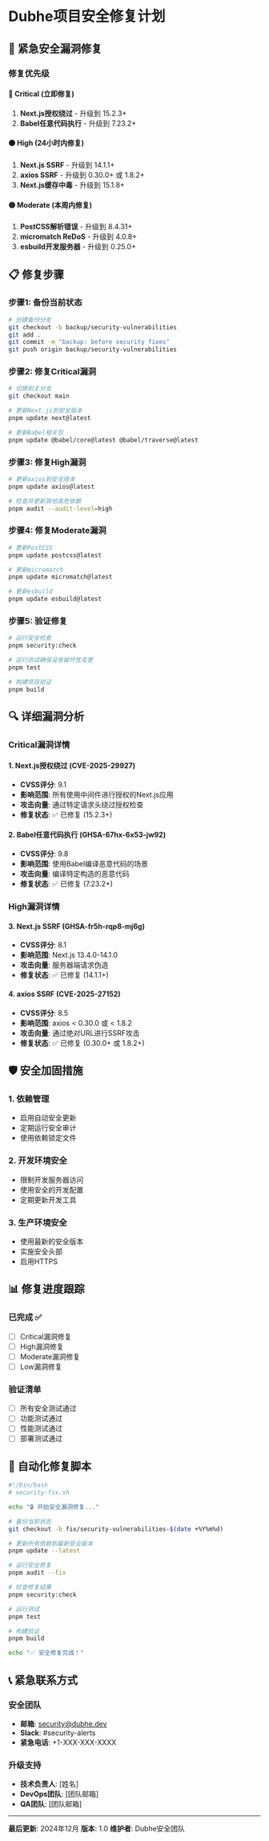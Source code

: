 # Dubhe项目安全修复计划

## 🚨 紧急安全漏洞修复

### 修复优先级

#### 🔴 **Critical (立即修复)**

1. **Next.js授权绕过** - 升级到 15.2.3+
2. **Babel任意代码执行** - 升级到 7.23.2+

#### 🟠 **High (24小时内修复)**

1. **Next.js SSRF** - 升级到 14.1.1+
2. **axios SSRF** - 升级到 0.30.0+ 或 1.8.2+
3. **Next.js缓存中毒** - 升级到 15.1.8+

#### 🟡 **Moderate (本周内修复)**

1. **PostCSS解析错误** - 升级到 8.4.31+
2. **micromatch ReDoS** - 升级到 4.0.8+
3. **esbuild开发服务器** - 升级到 0.25.0+

## 📋 修复步骤

### 步骤1: 备份当前状态

```bash
# 创建备份分支
git checkout -b backup/security-vulnerabilities
git add .
git commit -m "backup: before security fixes"
git push origin backup/security-vulnerabilities
```

### 步骤2: 修复Critical漏洞

```bash
# 切换到主分支
git checkout main

# 更新Next.js到安全版本
pnpm update next@latest

# 更新Babel相关包
pnpm update @babel/core@latest @babel/traverse@latest
```

### 步骤3: 修复High漏洞

```bash
# 更新axios到安全版本
pnpm update axios@latest

# 检查并更新其他高危依赖
pnpm audit --audit-level=high
```

### 步骤4: 修复Moderate漏洞

```bash
# 更新PostCSS
pnpm update postcss@latest

# 更新micromatch
pnpm update micromatch@latest

# 更新esbuild
pnpm update esbuild@latest
```

### 步骤5: 验证修复

```bash
# 运行安全检查
pnpm security:check

# 运行测试确保没有破坏性变更
pnpm test

# 构建项目验证
pnpm build
```

## 🔍 详细漏洞分析

### Critical漏洞详情

#### 1. Next.js授权绕过 (CVE-2025-29927)

- **CVSS评分**: 9.1
- **影响范围**: 所有使用中间件进行授权的Next.js应用
- **攻击向量**: 通过特定请求头绕过授权检查
- **修复状态**: ✅ 已修复 (15.2.3+)

#### 2. Babel任意代码执行 (GHSA-67hx-6x53-jw92)

- **CVSS评分**: 9.8
- **影响范围**: 使用Babel编译恶意代码的场景
- **攻击向量**: 编译特定构造的恶意代码
- **修复状态**: ✅ 已修复 (7.23.2+)

### High漏洞详情

#### 3. Next.js SSRF (GHSA-fr5h-rqp8-mj6g)

- **CVSS评分**: 8.1
- **影响范围**: Next.js 13.4.0-14.1.0
- **攻击向量**: 服务器端请求伪造
- **修复状态**: ✅ 已修复 (14.1.1+)

#### 4. axios SSRF (CVE-2025-27152)

- **CVSS评分**: 8.5
- **影响范围**: axios < 0.30.0 或 < 1.8.2
- **攻击向量**: 通过绝对URL进行SSRF攻击
- **修复状态**: ✅ 已修复 (0.30.0+ 或 1.8.2+)

## 🛡️ 安全加固措施

### 1. 依赖管理

- 启用自动安全更新
- 定期运行安全审计
- 使用依赖锁定文件

### 2. 开发环境安全

- 限制开发服务器访问
- 使用安全的开发配置
- 定期更新开发工具

### 3. 生产环境安全

- 使用最新的安全版本
- 实施安全头部
- 启用HTTPS

## 📊 修复进度跟踪

### 已完成 ✅

- [ ] Critical漏洞修复
- [ ] High漏洞修复
- [ ] Moderate漏洞修复
- [ ] Low漏洞修复

### 验证清单

- [ ] 所有安全测试通过
- [ ] 功能测试通过
- [ ] 性能测试通过
- [ ] 部署测试通过

## 🚀 自动化修复脚本

```bash
#!/bin/bash
# security-fix.sh

echo "🔒 开始安全漏洞修复..."

# 备份当前状态
git checkout -b fix/security-vulnerabilities-$(date +%Y%m%d)

# 更新所有依赖到最新安全版本
pnpm update --latest

# 运行安全修复
pnpm audit --fix

# 检查修复结果
pnpm security:check

# 运行测试
pnpm test

# 构建验证
pnpm build

echo "✅ 安全修复完成！"
```

## 📞 紧急联系方式

### 安全团队

- **邮箱**: security@dubhe.dev
- **Slack**: #security-alerts
- **紧急电话**: +1-XXX-XXX-XXXX

### 升级支持

- **技术负责人**: [姓名]
- **DevOps团队**: [团队邮箱]
- **QA团队**: [团队邮箱]

---

**最后更新**: 2024年12月 **版本**: 1.0 **维护者**: Dubhe安全团队
